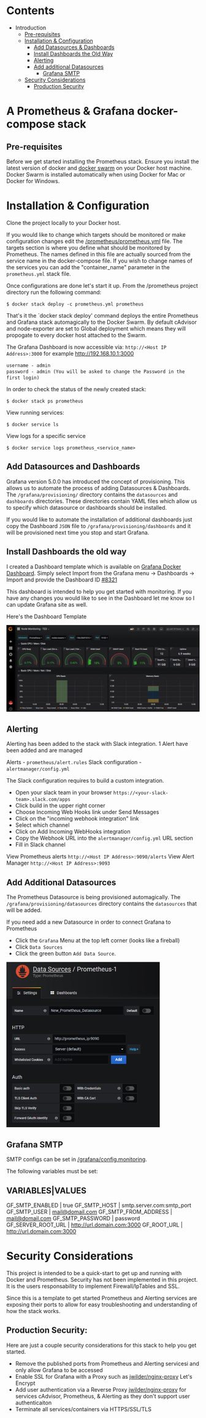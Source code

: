 # Contents

- Introduction
  - [Pre-requisites](#pre-requisites)
  - [Installation & Configuration](#installation--configuration)
    - [Add Datasources & Dashboards](#add-datasources-and-dashboards)
    - [Install Dashboards the Old Way](#install-dashboards-the-old-way)
  	- [Alerting](#alerting)
    - [Add additional Datasources](#add-additional-datasources)
	  - [Grafana SMTP](#grafana-smtp)
  - [Security Considerations](#security-considerations)
  	- [Production Security](#production-security)

# A Prometheus & Grafana docker-compose stack

## Pre-requisites
Before we get started installing the Prometheus stack. Ensure you install the latest version of docker and [docker swarm](https://docs.docker.com/engine/swarm/swarm-tutorial/) on your Docker host machine. Docker Swarm is installed automatically when using Docker for Mac or Docker for Windows.

# Installation & Configuration
Clone the project locally to your Docker host.

If you would like to change which targets should be monitored or make configuration changes edit the [/prometheus/prometheus.yml](prometheus/prometheus.yml) file. The targets section is where you define what should be monitored by Prometheus. The names defined in this file are actually sourced from the service name in the docker-compose file. If you wish to change names of the services you can add the "container_name" parameter in the `prometheus.yml` stack file.

Once configurations are done let's start it up. From the /prometheus project directory run the following command:

    $ docker stack deploy -c prometheus.yml prometheus


That's it the `docker stack deploy' command deploys the entire Prometheus and Grafana stack automagically to the Docker Swarm. By default cAdvisor and node-exporter are set to Global deployment which means they will propogate to every docker host attached to the Swarm.

The Grafana Dashboard is now accessible via: `http://<Host IP Address>:3000` for example http://192.168.10.1:3000

	username - admin
	password - admin (You will be asked to change the Password in the first login)

In order to check the status of the newly created stack:

    $ docker stack ps prometheus

View running services:

    $ docker service ls

View logs for a specific service

    $ docker service logs prometheus_<service_name>

## Add Datasources and Dashboards
Grafana version 5.0.0 has introduced the concept of provisioning. This allows us to automate the process of adding Datasources & Dashboards. The `/grafana/provisioning/` directory contains the `datasources` and `dashboards` directories. These directories contain YAML files which allow us to specify which datasource or dashboards should be installed. 

If you would like to automate the installation of additional dashboards just copy the Dashboard `JSON` file to `/grafana/provisioning/dashboards` and it will be provisioned next time you stop and start Grafana.

## Install Dashboards the old way

I created a Dashboard template which is available on [Grafana Docker Dashboard](https://grafana.com/grafana/dashboards/8321). Simply select Import from the Grafana menu -> Dashboards -> Import and provide the Dashboard ID [#8321](https://grafana.com/grafana/dashboards/8321)

This dashboard is intended to help you get started with monitoring. If you have any changes you would like to see in the Dashboard let me know so I can update Grafana site as well.

Here's the Dashboard Template

![Grafana Dashboard](https://raw.githubusercontent.com/flaviomrjr/prometheus/master/images/nodes-swarm.PNG)

## Alerting
Alerting has been added to the stack with Slack integration. 1 Alert have been added and are managed

Alerts              - `prometheus/alert.rules`
Slack configuration - `alertmanager/config.yml`

The Slack configuration requires to build a custom integration.
* Open your slack team in your browser `https://<your-slack-team>.slack.com/apps`
* Click build in the upper right corner
* Choose Incoming Web Hooks link under Send Messages
* Click on the "incoming webhook integration" link
* Select which channel
* Click on Add Incoming WebHooks integration
* Copy the Webhook URL into the `alertmanager/config.yml` URL section
* Fill in Slack channel

View Prometheus alerts `http://<Host IP Address>:9090/alerts`
View Alert Manager `http://<Host IP Address>:9093`

## Add Additional Datasources
The Prometheus Datasource is being provisioned automagically. The `/grafana/provisioning/datasources` directory contains the `datasources` that will be added.

If you need add a new Datasource in order to connect Grafana to Prometheus

* Click the `Grafana` Menu at the top left corner (looks like a fireball)
* Click `Data Sources`
* Click the green button `Add Data Source`.

<img src="https://raw.githubusercontent.com/flaviomrjr/prometheus/master/images/datasource.PNG" width="400" heighth="400">

## Grafana SMTP

SMTP configs can be set in [/grafana/config.monitoring](/grafana/config.monitoring).

The following variables must be set:

VARIABLES|VALUES
------------------------------------------------
GF_SMTP_ENABLED      | true
GF_SMTP_HOST         | smtp.server.com:smtp_port
GF_SMTP_USER         | mail@domail.com
GF_SMTP_FROM_ADDRESS | mail@domail.com
GF_SMTP_PASSWORD     | password
GF_SERVER_ROOT_URL   | http://url.domain.com:3000
GF_ROOT_URL          | http://url.domain.com:3000

# Security Considerations
This project is intended to be a quick-start to get up and running with Docker and Prometheus. Security has not been implemented in this project. It is the users responsability to implement Firewall/IpTables and SSL.

Since this is a template to get started Prometheus and Alerting services are exposing their ports to allow for easy troubleshooting and understanding of how the stack works.

## Production Security:

Here are just a couple security considerations for this stack to help you get started.
* Remove the published ports from Prometheus and Alerting servicesi and only allow Grafana to be accessed
* Enable SSL for Grafana with a Proxy such as [jwilder/nginx-proxy](https://hub.docker.com/r/jwilder/nginx-proxy/) Let's Encrypt
* Add user authentication via a Reverse Proxy [jwilder/nginx-proxy](https://hub.docker.com/r/jwilder/nginx-proxy/) for services cAdvisor, Prometheus, & Alerting as they don't support user authenticaiton
* Terminate all services/containers via HTTPS/SSL/TLS
